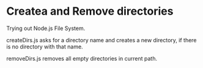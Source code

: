 # Createa and Remove directories

Trying out Node.js File System.

createDirs.js asks for a directory name and creates a new directory, if there is no directory with that name.

removeDirs.js removes all empty directories in current path.
